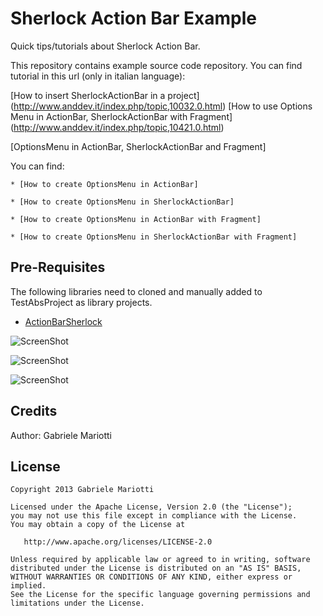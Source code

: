 # Sherlock Action Bar Example

Quick tips/tutorials about Sherlock Action Bar.

This repository contains example source code repository.
You can find tutorial in this url (only in italian language):

[How to insert SherlockActionBar in a project] (http://www.anddev.it/index.php/topic,10032.0.html)
[How to use Options Menu in ActionBar, SherlockActionBar with Fragment] (http://www.anddev.it/index.php/topic,10421.0.html)

[OptionsMenu in ActionBar, SherlockActionBar and Fragment]


You can find:

	* [How to create OptionsMenu in ActionBar]
	
 	* [How to create OptionsMenu in SherlockActionBar]
 	
 	* [How to create OptionsMenu in ActionBar with Fragment]
 	
	* [How to create OptionsMenu in SherlockActionBar with Fragment]
	

## Pre-Requisites

The following libraries need to cloned and manually added to TestAbsProject as library projects.

 * [ActionBarSherlock](https://github.com/JakeWharton/ActionBarSherlock)
 
![ScreenShot](https://github.com/gabrielemariotti/androiddev/raw/master/TestAbsProject/Main.gif)

![ScreenShot](https://github.com/gabrielemariotti/androiddev/raw/master/TestAbsProject/image_menuABS1.gif)

![ScreenShot](https://github.com/gabrielemariotti/androiddev/raw/master/TestAbsProject/image_menuABS2.gif)


Credits
-------

Author: Gabriele Mariotti

License
-------

    Copyright 2013 Gabriele Mariotti

    Licensed under the Apache License, Version 2.0 (the "License");
    you may not use this file except in compliance with the License.
    You may obtain a copy of the License at

       http://www.apache.org/licenses/LICENSE-2.0

    Unless required by applicable law or agreed to in writing, software
    distributed under the License is distributed on an "AS IS" BASIS,
    WITHOUT WARRANTIES OR CONDITIONS OF ANY KIND, either express or implied.
    See the License for the specific language governing permissions and
    limitations under the License.
    

